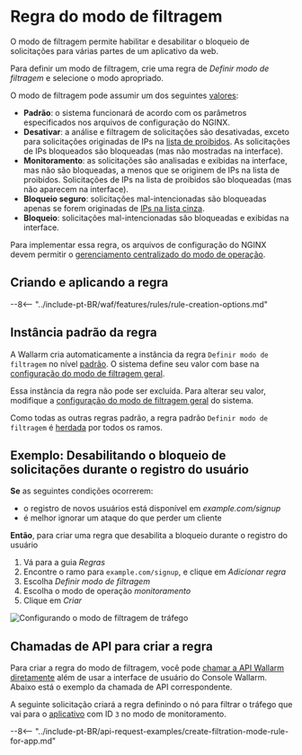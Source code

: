 [link-wallarm-mode-override]:       ../../admin-en/configure-parameters-en.md#wallarm_mode_allow_override

[img-mode-rule]:        ../../images/user-guides/rules/wallarm-mode-rule-with-safe-blocking.png

# Regra do modo de filtragem

O modo de filtragem permite habilitar e desabilitar o bloqueio de solicitações para várias partes de um aplicativo da web.

Para definir um modo de filtragem, crie uma regra de *Definir modo de filtragem* e selecione o modo apropriado.

O modo de filtragem pode assumir um dos seguintes [valores](../../admin-en/configure-wallarm-mode.md#available-filtration-modes):

* **Padrão**: o sistema funcionará de acordo com os parâmetros especificados nos arquivos de configuração do NGINX.
* **Desativar**: a análise e filtragem de solicitações são desativadas, exceto para solicitações originadas de IPs na [lista de proibidos](../ip-lists/denylist.md). As solicitações de IPs bloqueados são bloqueadas (mas não mostradas na interface).
* **Monitoramento**: as solicitações são analisadas e exibidas na interface, mas não são bloqueadas, a menos que se originem de IPs na lista de proibidos. Solicitações de IPs na lista de proibidos são bloqueadas (mas não aparecem na interface).
* **Bloqueio seguro**: solicitações mal-intencionadas são bloqueadas apenas se forem originadas de [IPs na lista cinza](../ip-lists/graylist.md).
* **Bloqueio**: solicitações mal-intencionadas são bloqueadas e exibidas na interface.

Para implementar essa regra, os arquivos de configuração do NGINX devem permitir o [gerenciamento centralizado do modo de operação][link-wallarm-mode-override].

## Criando e aplicando a regra

--8<-- "../include-pt-BR/waf/features/rules/rule-creation-options.md"

## Instância padrão da regra

A Wallarm cria automaticamente a instância da regra `Definir modo de filtragem` no nível [padrão](../../user-guides/rules/rules.md#default-rules). O sistema define seu valor com base na [configuração do modo de filtragem geral](../../admin-en/configure-wallarm-mode.md#setting-up-the-general-filtration-rule-in-wallarm-console).

Essa instância da regra não pode ser excluída. Para alterar seu valor, modifique a [configuração do modo de filtragem geral](../../admin-en/configure-wallarm-mode.md#setting-up-the-general-filtration-rule-in-wallarm-console) do sistema.

Como todas as outras regras padrão, a regra padrão `Definir modo de filtragem` é [herdada](../../user-guides/rules/rules.md) por todos os ramos.

## Exemplo: Desabilitando o bloqueio de solicitações durante o registro do usuário

**Se** as seguintes condições ocorrerem:

* o registro de novos usuários está disponível em *example.com/signup*
* é melhor ignorar um ataque do que perder um cliente

**Então**, para criar uma regra que desabilita a bloqueio durante o registro do usuário

1. Vá para a guia *Regras*
1. Encontre o ramo para `example.com/signup`, e clique em *Adicionar regra*
1. Escolha *Definir modo de filtragem*
1. Escolha o modo de operação *monitoramento*
1. Clique em *Criar*

![Configurando o modo de filtragem de tráfego][img-mode-rule]

## Chamadas de API para criar a regra

Para criar a regra do modo de filtragem, você pode [chamar a API Wallarm diretamente](../../api/overview.md) além de usar a interface de usuário do Console Wallarm. Abaixo está o exemplo da chamada de API correspondente.

A seguinte solicitação criará a regra definindo o nó para filtrar o tráfego que vai para o [aplicativo](../settings/applications.md) com ID `3` no modo de monitoramento.

--8<-- "../include-pt-BR/api-request-examples/create-filtration-mode-rule-for-app.md"
